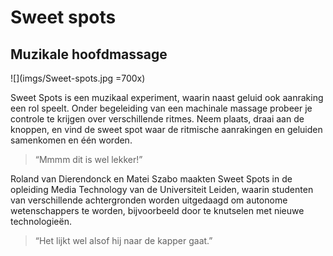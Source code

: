 # Sweet spots
## Muzikale hoofdmassage

![](imgs/Sweet-spots.jpg =700x)

Sweet Spots is een muzikaal experiment, waarin naast geluid ook aanraking een rol speelt. Onder begeleiding van een machinale massage probeer je controle te krijgen over verschillende ritmes. Neem plaats, draai aan de knoppen, en vind de sweet spot waar de ritmische aanrakingen en geluiden samenkomen en één worden.

<blockquote>“Mmmm dit is wel lekker!”</blockquote>
Roland van Dierendonck en Matei Szabo maakten Sweet Spots in de opleiding Media Technology van de Universiteit Leiden, waarin studenten van verschillende achtergronden worden uitgedaagd om autonome wetenschappers te worden, bijvoorbeeld door te knutselen met nieuwe technologieën.

<blockquote>“Het lijkt wel alsof hij naar de kapper gaat.”</blockquote>